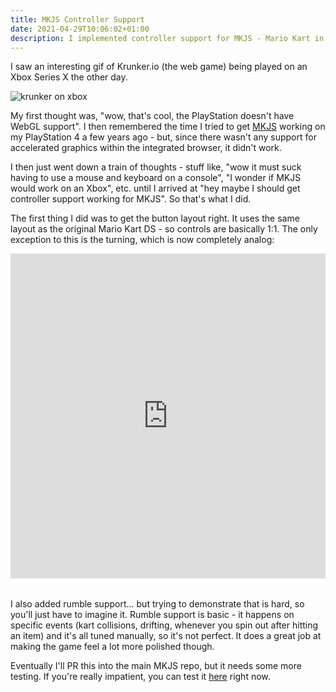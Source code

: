 ```yaml
---
title: MKJS Controller Support
date: 2021-04-29T10:06:02+01:00
description: I implemented controller support for MKJS - Mario Kart in the browser.
---
```


I saw an interesting gif of Krunker.io (the web game) being played on an Xbox Series X the other day.

![krunker on xbox](/mkjs-controller/krunkerxbox.gif)

My first thought was, "wow, that's cool, the PlayStation doesn't have WebGL support". I then remembered the time I tried
to get [MKJS](https://github.com/riperiperi/mkjs) working on my PlayStation 4 a few years ago - but, since there wasn't
any support for accelerated graphics within the integrated browser, it didn't work.

I then just went down a train of thoughts - stuff like, "wow it must suck having to use a mouse and keyboard on a console",
"I wonder if MKJS would work on an Xbox", etc. until I arrived at "hey maybe I should get controller support working for
MKJS".
So that's what I did.

The first thing I did was to get the button layout right. It uses the same layout as the original Mario Kart DS - so controls
are basically 1:1. The only exception to this is the turning, which is now completely analog:

<div style="left: 0; width: 100%; height: 0; position: relative; padding-bottom: 103.2609%;">
  <iframe src="https://streamable.com/o/c6sley"
    style="border: 0; top: 0; left: 0; width: 100%; height: 100%; position: absolute;"
    allowfullscreen
    scrolling="no"
    allow="encrypted-media">
  </iframe>
</div>
<br>

I also added rumble support... but trying to demonstrate that is hard, so you'll just have to imagine it. Rumble support is
basic - it happens on specific events (kart collisions, drifting, whenever you spin out after hitting an item) and it's all
tuned manually, so it's not perfect. It does a great job at making the game feel a lot more polished though.

Eventually I'll PR this into the main MKJS repo, but it needs some more testing. If you're really impatient, you can test it 
[here](https://xezno.github.io/mkjs/) right now.